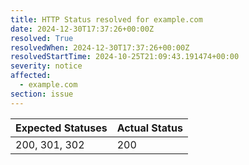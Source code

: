 ```yaml
---
title: HTTP Status resolved for example.com
date: 2024-12-30T17:37:26+00:00Z
resolved: True
resolvedWhen: 2024-12-30T17:37:26+00:00Z
resolvedStartTime: 2024-10-25T21:09:43.191474+00:00
severity: notice
affected:
  - example.com
section: issue
---
```


| Expected Statuses | Actual Status  |
|-------------------|----------------|
| 200, 301, 302 | 200 |
